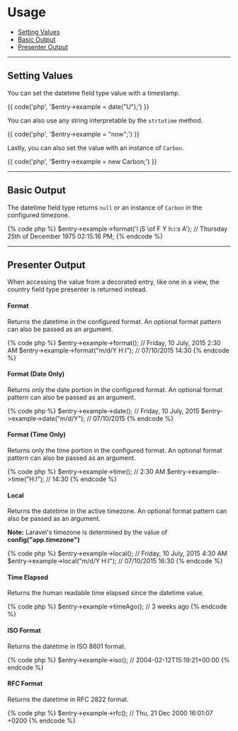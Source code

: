# Usage

- [Setting Values](#mutator)
- [Basic Output](#output)
- [Presenter Output](#presenter)

<hr>

<a name="mutator"></a>
## Setting Values

You can set the datetime field type value with a timestamp.

{{ code('php', '$entry->example = date("U");') }}

You can also use any string interpretable by the `strtotime` method.

{{ code('php', '$entry->example = "now";') }}

Lastly, you can also set the value with an instance of `Carbon`.

{{ code('php', '$entry->example = new Carbon;') }}

<hr>

<a name="output"></a>
## Basic Output

The datetime field type returns `null` or an instance of `Carbon` in the configured timezone.

{% code php %}
$entry->example->format('l jS \\of F Y h:i:s A'); // Thursday 25th of December 1975 02:15:16 PM;
{% endcode %}

<hr>

<a name="presenter"></a>
## Presenter Output

When accessing the value from a decorated entry, like one in a view, the country field type presenter is returned instead.

#### Format

Returns the datetime in the configured format. An optional format pattern can also be passed as an argument.

{% code php %}
$entry->example->format();            // Friday, 10 July, 2015 2:30 AM
$entry->example->format("m/d/Y H:I"); // 07/10/2015 14:30
{% endcode %}

#### Format (Date Only)

Returns only the date portion in the configured format. An optional format pattern can also be passed as an argument.

{% code php %}
$entry->example->date();        // Friday, 10 July, 2015
$entry->example->date("m/d/Y"); // 07/10/2015
{% endcode %}

#### Format (Time Only)

Returns only the time portion in the configured format. An optional format pattern can also be passed as an argument.

{% code php %}
$entry->example->time();      // 2:30 AM
$entry->example->time("H:I"); // 14:30
{% endcode %}

#### Local

Returns the datetime in the active timezone. An optional format pattern can also be passed as an argument.

<div class="alert alert-primary">
<strong>Note:</strong> Laravel's timezone is determined by the value of <strong>config("app.timezone")</strong>
</div>

{% code php %}
$entry->example->local();            // Friday, 10 July, 2015 4:30 AM
$entry->example->local("m/d/Y H:I"); // 07/10/2015 16:30
{% endcode %}

#### Time Elapsed

Returns the human readable time elapsed since the datetime value.

{% code php %}
$entry->example->timeAgo(); // 3 weeks ago
{% endcode %}

#### ISO Format

Returns the datetime in ISO 8601 format.

{% code php %}
$entry->example->iso(); // 2004-02-12T15:19:21+00:00
{% endcode %}

#### RFC Format

Returns the datetime in RFC 2822 format.

{% code php %}
$entry->example->rfc(); // Thu, 21 Dec 2000 16:01:07 +0200
{% endcode %}